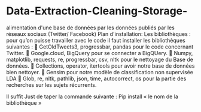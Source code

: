 # Data-Extraction-Cleaning-Storage-
alimentation d'une base de données par les données publiés par les réseaux sociaux (Twitter/ Facebook)
Plan d'installation:
Les bibliothèques : pour qu’on puisse travailler avec le code il faut installer les bibliothèques suivantes : 
	GetOldTweets3, progressbar, pandas pour le code concernant Twitter.
	Google.cloud, BigQuery pour se connecter a BigQUery. 
	Numpy, matplotlib, requests, re, progressbar, csv, nltk pour le nettoyage du Base de données.
	Collections, operator, itertools pour avoir notre base de données bien nettoyer.
	Gensim pour notre modèle de classification non supervisée LDA
	Glob, re, nltk, pathlib, json, time, autocorrect, os pour la partie des recherches sur les sujets récurrents.

Il suffit Just de taper la commande suivante :  Pip install « le nom de la bibliothèque »

